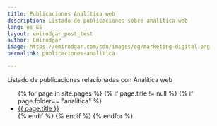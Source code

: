 ```yaml
---
title: Publicaciones Analítica web
description: Listado de publicaciones sobre analítica web
lang: es_ES
layout: emirodgar_post_test
author: Emirodgar
image: https://emirodgar.com/cdn/images/og/marketing-digital.png
permalink: publicaciones-analitica

---
```


Listado de publicaciones relacionadas con Analítica web

<ul>
{% for page in site.pages %}
{% if page.title != null  %}
	{% if page.folder== "analitica" %}
	  <li><a href="{{ page.url }}">{{ page.title }}</a></li>
	{% endif %}
{% endif %}
{% endfor %}
</ul>
<!--stackedit_data:
eyJoaXN0b3J5IjpbLTEwOTY3NjYzNjJdfQ==
-->